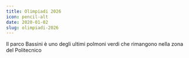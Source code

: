 ```yaml
---
title: Olimpiadi 2026
icon: pencil-alt
date: 2020-01-02
slug: olimpiadi-2026
---
```


Il parco Bassini è uno degli ultimi polmoni verdi che rimangono nella zona del Politecnico